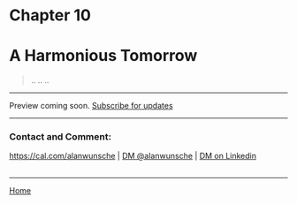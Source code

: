 # Chapter 10
# A Harmonious Tomorrow


> ..
> ..
> ..

<!--
Description: The story concludes with Ana looking ahead to a promising future, where AI agents coexist harmoniously with humanity, thanks in no small part to her commitment to AI safety.
-->

---

Preview coming soon. [Subscribe for updates](./#subscribe)

---

### Contact and Comment:

<a href="https://cal.com/alanwunsche">https://cal.com/alanwunsche</a> | <a href="https://x.com/alanwunsche">DM @alanwunsche</a> | <a href="https://linkedin.com/in/alanwunsche">DM on Linkedin</a>
<br /><br />

---

[Home](./)